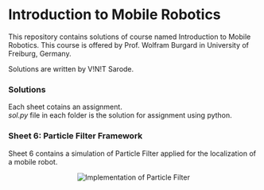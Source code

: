 # Introduction to Mobile Robotics
This repository contains solutions of course named Introduction to Mobile Robotics. This course is offered by Prof. Wolfram Burgard in University of Freiburg, Germany. 

Solutions are written by V!N!T Sarode.


### Solutions
Each sheet cotains an assignment.\
*sol.py* file in each folder is the solution for assignment using python.

### Sheet 6: Particle Filter Framework
Sheet 6 contains a simulation of Particle Filter applied for the localization of a mobile robot.

<p align="center">
	<img src="https://github.com/vinits5/probabilistic_robotics/blob/master/gif/particle_filer_localization.gif" title="Implementation of Particle Filter">
</p>
